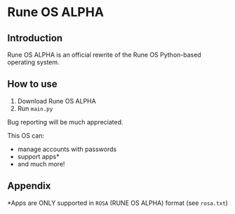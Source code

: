 # Rune OS ALPHA

## Introduction

Rune OS ALPHA is an official rewrite of the Rune OS Python-based operating system.

## How to use

1. Download Rune OS ALPHA
2. Run `main.py`

Bug reporting will be much appreciated.

This OS can:

* manage accounts with passwords
* support apps*
* and much more!

## Appendix

*Apps are ONLY supported in `ROSA` (RUNE OS ALPHA) format (see `rosa.txt`)
